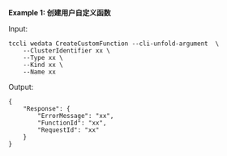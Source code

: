 **Example 1: 创建用户自定义函数**



Input: 

```
tccli wedata CreateCustomFunction --cli-unfold-argument  \
    --ClusterIdentifier xx \
    --Type xx \
    --Kind xx \
    --Name xx
```

Output: 
```
{
    "Response": {
        "ErrorMessage": "xx",
        "FunctionId": "xx",
        "RequestId": "xx"
    }
}
```

